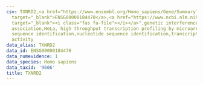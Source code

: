 ```yaml
---
csv: TXNRD2,<a href="https://www.ensembl.org/Homo_sapiens/Gene/Summary?db=core;g=ENSG00000184470"
  target="_blank">ENSG00000184470</a>,<a href="https://www.ncbi.nlm.nih.gov/pubmed/17216044"
  target="_blank"><i class="fas fa-file"></i></a>",genetic interference,functional
  association,HeLa, high throughput transcription profiling by microarray,nucleotide
  sequence identification,nucleotide sequence identification,transcriptional regulation,up-regulates
  activity
data_alias: TXNRD2
data_id: ENSG00000184470
data_numevidence: 1
data_species: Homo sapiens
data_taxid: '9606'
title: TXNRD2
---
```

